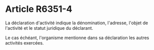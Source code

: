 # Article R6351-4

La déclaration d'activité indique la dénomination, l'adresse, l'objet de l'activité et le statut juridique du déclarant.

Le cas échéant, l'organisme mentionne dans sa déclaration les autres activités exercées.